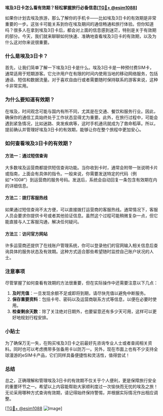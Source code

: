 **埃及3日卡怎么看有效期？轻松掌握旅行必备信息[[TG💪+ @esim1088](https://t.me/s/esim1088)]**

如果你计划去埃及旅游，那么了解你的手机卡——比如埃及3日卡的有效期是非常重要的一步。这张卡可能关系到你在埃及期间的通信畅通和旅行体验。但你知道吗？很多人在拿到埃及3日卡后，都会对上面的信息感到迷茫，特别是关于有效期的部分。今天，我们就来聊聊如何快速、准确地查看埃及3日卡的有效期，以及为什么这对你来说很重要。

### 什么是埃及3日卡？

首先，让我们简单了解一下埃及3日卡是什么。埃及3日卡是一种预付费SIM卡，通常适用于短期游客。它允许用户在有限的时间内使用当地的移动网络服务，包括通话、短信和数据流量。对于喜欢自由行或者需要随时保持联系的游客来说，这种卡非常实用。

### 为什么要知道有效期？

在埃及，时间观念可能与国内有所不同，尤其是在交通、餐饮和服务行业。因此，确保你的通信工具始终处于工作状态显得尤为重要。此外，在旅行过程中，可能会遇到紧急情况，比如迷路、突发疾病等，这时手机通讯就成为了救命稻草。所以，提前确认并管理好埃及3日卡的有效期，能够让你在整个旅程中更加安心。

### 如何查看埃及3日卡的有效期？

#### 方法一：通过短信查询

大多数埃及运营商都提供短信查询功能。当你收到卡时，通常会附带一张说明卡片或指南，上面会有具体的指令。一般来说，你需要发送特定的代码（例如“*100#”）到运营商的服务号码。发送后，系统会自动回复一条包含有效期在内的详细信息。

#### 方法二：拨打客服热线

如果通过短信查询不太方便，可以直接拨打运营商的客服热线。通常情况下，客服人员会要求你提供卡号或者其他验证信息。虽然这个过程可能稍微复杂一点，但它能直接与人工客服沟通，解决任何疑问。

#### 方法三：访问官方网站

许多运营商还提供了在线账户管理系统，你可以登录他们的官网输入相关信息后查询具体的服务状态及有效期。这种方式适合那些希望随时监控自己账户状况的人士。

### 注意事项

尽管掌握了如何查看有效期的方法很重要，但在实际操作中还需要注意以下几点：

1. **及时充值**：一旦发现余额不足或即将到期，请尽快充值以避免中断服务。
2. **保存重要资料**：包括卡号、密码以及运营商联系方式等信息，以便在必要时使用。
3. **检查剩余天数**：除了关注绝对日期外，也要留意还有多少天可用，这样可以更好地规划行程安排。

### 小贴士

为了确保万无一失，在购买埃及3日卡之前最好先咨询专业人士或者查阅相关资料。同时也可以考虑携带多张备用卡以防万一。另外，现在市面上也有不少支持全球漫游的eSIM卡产品，它们同样具备便捷性和灵活性，值得尝试！

### 总结

总之，正确理解和管理埃及3日卡的有效期不仅关乎个人便利，更是保障旅行安全的重要环节之一。希望以上内容能帮助大家顺利度过一次愉快而无忧的埃及之旅！无论采用哪种方式查询有效期，请记得始终保持警惕，并根据实际情况作出相应调整。

[[TG💪+ @esim1088](https://t.me/s/esim1088) ![Image](https://i.postimg.cc/4NQfJmqS/Snipaste-2025-05-13-00-14-12.png)]